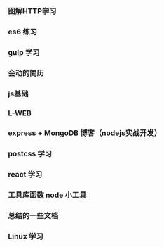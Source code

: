 ### 图解HTTP学习
### es6 练习
### gulp 学习
### 会动的简历

### js基础
### L-WEB


### express + MongoDB 博客（nodejs实战开发）
### postcss 学习
### react 学习

### 工具库函数 node 小工具
### 总结的一些文档

### Linux 学习
